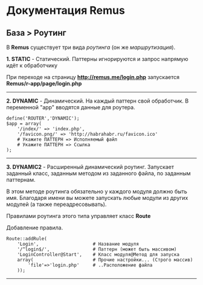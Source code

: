 Документация Remus
================

База > Роутинг
----

В **Remus** существует три вида *роутинга* (он же *маршрутизация*).

**1. STATIC** - Статический. Паттерны игнорируются и запрос напрямую идёт к обработчику

При переходе на страницу **http://remus.me/login.php** запускается **Remus/r-app/page/login.php**

----------

**2. DYNAMIC** - Динамический. На каждый паттерн свой обработчик.
В переменной "app" вводятся данные для роутера.

	define('ROUTER','DYNAMIC');
	$app = array(
	    '/index/' => 'index.php', 
	    '/favicon.png/' => 'http://habrahabr.ru/favicon.ico'
	    # Укажите ПАТТЕРН => Исполняемый файл
	    # Укажите ПАТТЕРН => Ссылка
	);

----------

**3. DYNAMIC2** - Расширенный динамический роутинг. Запускает заданный класс, заданным методом из заданного файла, по заданным паттернам.

В этом методе роутинга обязательно у каждого модуля должно быть имя. Благодаря имени вы можете запускать любые модули из других модулей (а также переадресовывать).

Правилами роутинга этого типа управляет класс **Route**

Добавление правила.

	Route::addRule(
		'Login',  					# Название модуля
		'/^login$/', 				# Паттерн (может быть массивом)
		'LoginController@Start', 	# Класс модуля@Метод для запуска
		array(						# Прочие настройки... (Строго массив)
			'file'=>'login.php'		# ..Расположение файла
		));
	
----------
